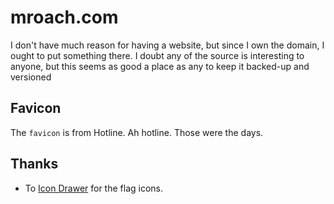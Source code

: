 # mroach.com

I don't have much reason for having a website, but since I own the domain, I ought to put something there. I doubt any of the source is interesting to anyone, but this seems as good a place as any to keep it backed-up and versioned

## Favicon

The `favicon` is from Hotline. Ah hotline. Those were the days.

## Thanks

* To [Icon Drawer](http://icondrawer.com/flag-icons.php) for the flag icons.